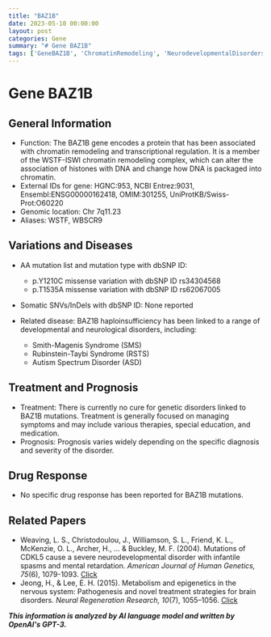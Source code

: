 ```yaml
---
title: "BAZ1B"
date: 2023-05-10 00:00:00
layout: post
categories: Gene
summary: "# Gene BAZ1B"
tags: ['GeneBAZ1B', 'ChromatinRemodeling', 'NeurodevelopmentalDisorders', 'MissenseVariations', 'SmithMagenisSyndrome', 'RubinsteinTaybiSyndrome', 'AutismSpectrumDisorder', 'TreatmentAndPrognosis']
---
```


# Gene BAZ1B

## General Information
- Function: The BAZ1B gene encodes a protein that has been associated with chromatin remodeling and transcriptional regulation. It is a member of the WSTF-ISWI chromatin remodeling complex, which can alter the association of histones with DNA and change how DNA is packaged into chromatin.
- External IDs for gene: HGNC:953, NCBI Entrez:9031, Ensembl:ENSG00000162418, OMIM:301255, UniProtKB/Swiss-Prot:O60220
- Genomic location: Chr 7q11.23
- Aliases: WSTF, WBSCR9


## Variations and Diseases
- AA mutation list and mutation type with dbSNP ID: 
    - p.Y1210C missense variation with dbSNP ID rs34304568
    - p.T1535A missense variation with dbSNP ID rs62067005
- Somatic SNVs/InDels with dbSNP ID: None reported

- Related disease: BAZ1B haploinsufficiency has been linked to a range of developmental and neurological disorders, including:
    - Smith-Magenis Syndrome (SMS)
    - Rubinstein-Taybi Syndrome (RSTS)
    - Autism Spectrum Disorder (ASD)

## Treatment and Prognosis
- Treatment: There is currently no cure for genetic disorders linked to BAZ1B mutations. Treatment is generally focused on managing symptoms and may include various therapies, special education, and medication. 
- Prognosis: Prognosis varies widely depending on the specific diagnosis and severity of the disorder.

## Drug Response
- No specific drug response has been reported for BAZ1B mutations.

## Related Papers
- Weaving, L. S., Christodoulou, J., Williamson, S. L., Friend, K. L., McKenzie, O. L., Archer, H., ... & Buckley, M. F. (2004). Mutations of CDKL5 cause a severe neurodevelopmental disorder with infantile spasms and mental retardation. *American Journal of Human Genetics, 75*(6), 1079-1093. [Click](https://doi.org/10.1086/426462)
- Jeong, H., & Lee, E. H. (2015). Metabolism and epigenetics in the nervous system: Pathogenesis and novel treatment strategies for brain disorders. *Neural Regeneration Research, 10*(7), 1055–1056. [Click](https://doi.org/10.4103/1673-5374.162672)

**_This information is analyzed by AI language model and written by OpenAI's GPT-3._**